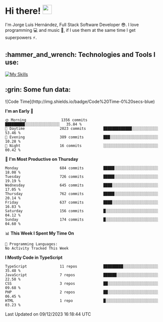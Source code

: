 <h1 align="left">
 <abc>
  <br>Hi there! <img src="https://user-images.githubusercontent.com/42378118/110234147-e3259600-7f4e-11eb-95be-0c4047144dea.gif" width="30"><br>
 </abc>
</h1>

I'm Jorge Luis Hernández, Full Stack Software Developer :sunglasses:. I love programming :computer: and music :musical_score:, if I use them at the same time I get superpowers :zap:. 


<h2 align="left">:hammer_and_wrench: Technologies and Tools I use:</h2>

[![My Skills](https://skillicons.dev/icons?i=js,ts,html,css,py,vue,react,next,nest,postgres,mysql)](https://skillicons.dev)

<h2 align="left">:grin: Some fun data:</h2>
<!--START_SECTION:waka-->
![Code Time](http://img.shields.io/badge/Code%20Time-0%20secs-blue)

**I'm an Early 🐤** 

```text
🌞 Morning                1356 commits        █████████░░░░░░░░░░░░░░░░   35.84 % 
🌆 Daytime                2023 commits        █████████████░░░░░░░░░░░░   53.46 % 
🌃 Evening                389 commits         ███░░░░░░░░░░░░░░░░░░░░░░   10.28 % 
🌙 Night                  16 commits          ░░░░░░░░░░░░░░░░░░░░░░░░░   00.42 % 
```
📅 **I'm Most Productive on Thursday** 

```text
Monday                   684 commits         █████░░░░░░░░░░░░░░░░░░░░   18.08 % 
Tuesday                  726 commits         █████░░░░░░░░░░░░░░░░░░░░   19.19 % 
Wednesday                645 commits         ████░░░░░░░░░░░░░░░░░░░░░   17.05 % 
Thursday                 762 commits         █████░░░░░░░░░░░░░░░░░░░░   20.14 % 
Friday                   637 commits         ████░░░░░░░░░░░░░░░░░░░░░   16.83 % 
Saturday                 156 commits         █░░░░░░░░░░░░░░░░░░░░░░░░   04.12 % 
Sunday                   174 commits         █░░░░░░░░░░░░░░░░░░░░░░░░   04.60 % 
```


📊 **This Week I Spent My Time On** 

```text
💬 Programming Languages: 
No Activity Tracked This Week
```

**I Mostly Code in TypeScript** 

```text
TypeScript               11 repos            █████████░░░░░░░░░░░░░░░░   35.48 % 
JavaScript               7 repos             ██████░░░░░░░░░░░░░░░░░░░   22.58 % 
CSS                      3 repos             ██░░░░░░░░░░░░░░░░░░░░░░░   09.68 % 
PHP                      2 repos             ██░░░░░░░░░░░░░░░░░░░░░░░   06.45 % 
HTML                     1 repo              █░░░░░░░░░░░░░░░░░░░░░░░░   03.23 % 
```




 Last Updated on 09/12/2023 16:18:44 UTC
<!--END_SECTION:waka-->
